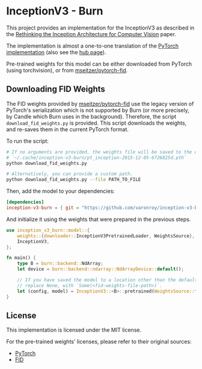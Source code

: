 # InceptionV3 - Burn
This project provides an implementation for the InceptionV3 as described in the [Rethinking the Inception Architecture for Computer Vision](https://arxiv.org/abs/1512.00567) paper.

The implementation is almost a one-to-one translation of the [PyTorch](https://pytorch.org/) [implementation](https://github.com/pytorch/vision/blob/main/torchvision/models/inception.py) (also see the [hub page](https://pytorch.org/hub/pytorch_vision_inception_v3/)).

Pre-trained weights for this model can be either downloaded from PyTorch (using torchvision), or from [mseitzer/pytorch-fid](https://github.com/mseitzer/pytorch-fid).

## Downloading FID Weights
The FID weights provided by [mseitzer/pytorch-fid](https://github.com/mseitzer/pytorch-fid) use the legacy version of PyTorch's serialization which is not supported by Burn (or more precisely, by Candle which Burn uses in the background). Therefore, the script `download_fid_weights.py` is provided. This script downloads the weights, and re-saves them in the current PyTorch format.

To run the script:
```sh
# If no arguments are provided, the weights file will be saved to the default location:
# `~/.cache/inception-v3-burn/pt_inception-2015-12-05-6726825d.pth`
python download_fid_weights.py

# Alternatively, you can provide a custom path.
python download_fid_weights.py --file PATH_TO_FILE
```

Then, add the model to your dependencies:
```toml
[dependencies]
inception-v3-burn = { git = "https://github.com/varonroy/inception-v3-burn", features = ["pretrained"] }
```

And initialize it using the weights that were prepared in the previous steps.
```rust
use inception_v3_burn::model::{
    weights::{downloader::InceptionV3PretrainedLoader, WeightsSource},
    InceptionV3,
};

fn main() {
    type B = burn::backend::NdArray;
    let device = burn::backend::ndarray::NdArrayDevice::default();

    // If you have saved the model to a location other than the default one,
    // replace None, with `Some(<fid-weights-file-path>)`.
    let (config, model) = InceptionV3::<B>::pretrained(WeightsSource::fid(None), &device).unwrap();
}
```

## License
This implementation is licensed under the MIT license.

For the pre-trained weights' licenses, please refer to their original sources:
- [PyTorch](https://pytorch.org/hub/pytorch_vision_inception_v3/)
- [FID](https://github.com/mseitzer/pytorch-fid)
